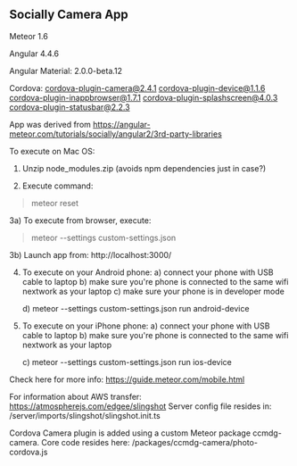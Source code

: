 ## Socially Camera App
Meteor 1.6

Angular 4.4.6

Angular Material: 2.0.0-beta.12

Cordova:
    cordova-plugin-camera@2.4.1
    cordova-plugin-device@1.1.6
    cordova-plugin-inappbrowser@1.7.1
    cordova-plugin-splashscreen@4.0.3
    cordova-plugin-statusbar@2.2.3

App was derived from https://angular-meteor.com/tutorials/socially/angular2/3rd-party-libraries

To execute on Mac OS:

1) Unzip node_modules.zip   (avoids npm dependencies just in case?)

2) Execute command:
 > meteor reset

3a) To execute from browser, execute:
 >  meteor --settings custom-settings.json  

3b) Launch app from: http://localhost:3000/

4) To execute on your Android phone:
   a) connect your phone with USB cable to laptop
   b) make sure you're phone is connected to the same wifi nextwork as your laptop
   c) make sure your phone is in developer mode

   d) meteor --settings custom-settings.json run android-device 


5) To execute on your iPhone phone:
   a) connect your phone with USB cable to laptop
   b) make sure you're phone is connected to the same wifi nextwork as your laptop

   c)  meteor --settings custom-settings.json run ios-device 


Check here for more info:   https://guide.meteor.com/mobile.html
 
For information about AWS transfer:  https://atmospherejs.com/edgee/slingshot
    Server config file resides in: /server/imports/slingshot/slingshot.init.ts

Cordova Camera plugin is added using a custom Meteor package ccmdg-camera.
Core code resides here: /packages/ccmdg-camera/photo-cordova.js



   